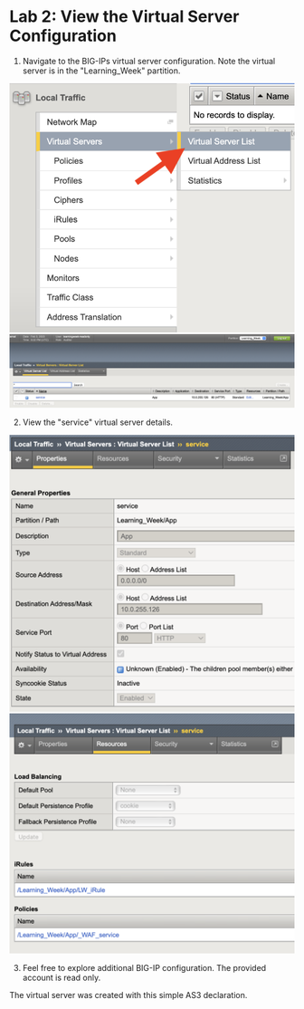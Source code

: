 Lab 2: View the Virtual Server Configuration
=============================================

1. Navigate to the BIG-IPs virtual server configuration. Note the virtual server is in the "Learning_Week" partition.

![vs-list.png](../images/vs-list.png)
![vip.png](../images/vip.png)

2. View the "service" virtual server details.

![vs-details-first.png](../images/vs-detail-first.png)
![vip-details.png](../images/vip-detail.png)

3. Feel free to explore additional BIG-IP configuration. The provided account is read only.

The virtual server was created with this simple AS3 declaration.

<script src="https://gist.github.com/kreynoldsf5/541509d0c991bf5661a7d94c7320a0d4.js"></script>

